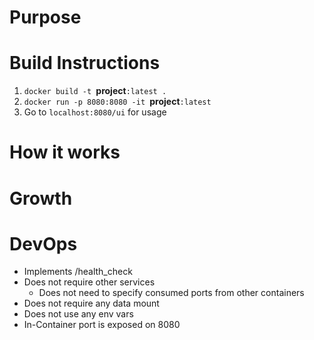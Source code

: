 # Purpose

# Build Instructions
1. `docker build -t `**project**`:latest .`
1. `docker run -p 8080:8080 -it `**project**`:latest`
1. Go to `localhost:8080/ui` for usage

# How it works

# Growth

# DevOps
* Implements /health_check
* Does not require other services
    * Does not need to specify consumed ports from other containers
* Does not require any data mount
* Does not use any env vars
* In-Container port is exposed on 8080
